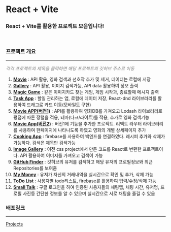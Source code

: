 # React + Vite

### React + Vite를 활용한 프로젝트 모음입니다!

</br>

### 프로젝트 개요

---

_<p style="color: gray">각각 프로젝트의 제목을 클릭하면 해당 프로젝트의 깃허브 주소로 이동<p>_

1. <a href="https://github.com/KaengEE/React-movieApp" style="font-weight: bold">Movie</a> : API 활용, 영화 검색과 선호작 추가 및 제거, 데이터는 로컬에 저장
2. <a href="https://github.com/KaengEE/React-gallery" style="font-weight: bold">Gallery</a> : API 활용, 이미지 검색가능, API data 활용하여 정보 출력
3. <a href="https://github.com/KaengEE/magicMemory" style="font-weight: bold">Magic Game</a> : 같은 이미지카드 찾는 게임, 게임 시작과, 종료할때 메시지 출력
4. <a href="https://github.com/KaengEE/React-taskApp" style="font-weight: bold">Task App</a> : 할일 관리하는 앱, 로컬에 데이터 저장, React-dnd 라이브러리를 활용하여 드래그로 카드 이동(모바일도 구현)
5. <a href="https://github.com/KaengEE/React-movieApp" style="font-weight: bold">Movie APP(버전1)</a> : API를 활용하여 영화DB를 가져오고 Lodash 라이브러리로 평점에 따른 정렬을 적용, 테마(다크/라이트)를 적용, 추가로 영화 검색기능
6. <a href="https://github.com/KaengEE/React-movieapp2" style="font-weight: bold">Movie App(버전2)</a> : 버전1에 기능을 추가한 프로젝트. 리액트 라우터 라이브러리를 사용하여 한페이지에 나타나도록 하였고 영화의 개별 상세페이지 추가
7. <a href="https://github.com/KaengEE/React-cooking-recipe" style="font-weight: bold">Cooking App</a> : firebase를 사용하여 백엔드를 연결하였다. 레시피 추가와 삭제가 가능하다. 검색은 제목만 검색가능
8. <a href="https://github.com/KaengEE/React-image-gallery" style="font-weight: bold">Image Gallery</a> : 이전 css project에서 만든 코드를 React로 변환한 프로젝트이다. API 활용하여 이미지를 가져오고 검색이 가능
9. <a href="https://github.com/KaengEE/React-Github-Finder" style="font-weight: bold">GitHub Finder</a> : 깃허브의 유저를 검색하고 해당 유저의 프로필정보와 최근 Repositories를 보여줌
10. <a href="https://github.com/KaengEE/React-my-money" style="font-weight: bold">My Money</a> : 유저가 자신의 거래내역을 실시간으로 확인 및 추가, 삭제 가능
11. <a href="https://github.com/KaengEE/FB9-todoList" style="font-weight: bold">ToDo List</a> : 사용자별 todo리스트, firebase를 활용하여 입력/수정/삭제 가능
12. <a href="https://github.com/KaengEE/React-chatApp" style="font-weight: bold">Small Talk</a> : 구글 로그인을 하여 인증된 사용자들의 채팅앱, 채팅 시간, 유저명, 프로필 사진등 간단한 정보를 알 수 있으며 실시간으로 서로 채팅을 즐길 수 있음

### 배포링크

---

<a href="https://react-projects-kaengee.netlify.app/">Projects</a>
